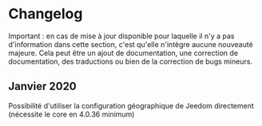 # Changelog

Important : en cas de mise à jour disponible pour laquelle il n'y a pas d'information dans cette section, c'est qu'elle n'intègre aucune nouveauté majeure. Cela peut être un ajout de documentation, une correction de documentation, des traductions ou bien de la correction de bugs mineurs.

## Janvier 2020

Possibilité d'utiliser la configuration géographique de Jeedom directement (nécessite le core en 4.0.36 minimum)
